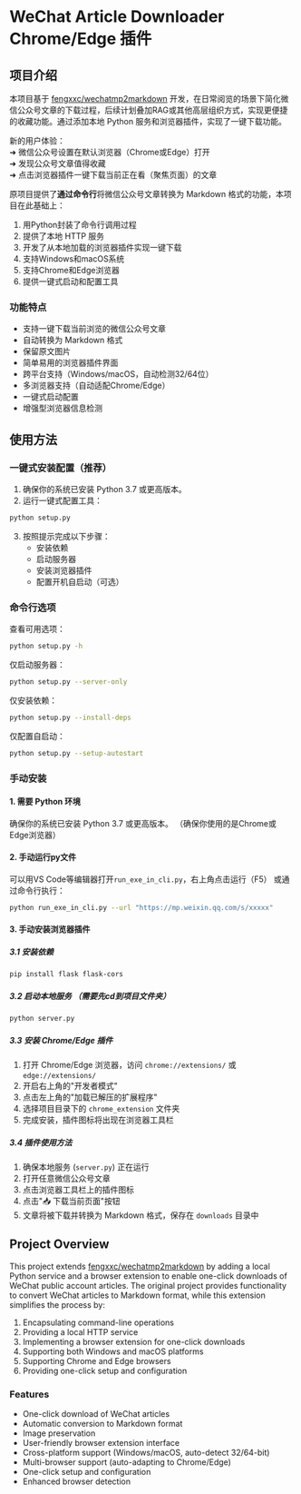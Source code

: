 # WeChat Article Downloader Chrome/Edge 插件

## 项目介绍

本项目基于 [fengxxc/wechatmp2markdown](https://github.com/fengxxc/wechatmp2markdown) 开发，在日常阅览的场景下简化微信公众号文章的下载过程，后续计划叠加RAG或其他高层组织方式，实现更便捷的收藏功能。通过添加本地 Python 服务和浏览器插件，实现了一键下载功能。

新的用户体验：  
➜ 微信公众号设置在默认浏览器（Chrome或Edge）打开  
➜ 发现公众号文章值得收藏  
➜ 点击浏览器插件一键下载当前正在看（聚焦页面）的文章  

原项目提供了**通过命令行**将微信公众号文章转换为 Markdown 格式的功能，本项目在此基础上：
1. 用Python封装了命令行调用过程
2. 提供了本地 HTTP 服务
3. 开发了从本地加载的浏览器插件实现一键下载
4. 支持Windows和macOS系统
5. 支持Chrome和Edge浏览器
6. 提供一键式启动和配置工具

### 功能特点
- 支持一键下载当前浏览的微信公众号文章
- 自动转换为 Markdown 格式
- 保留原文图片
- 简单易用的浏览器插件界面
- 跨平台支持（Windows/macOS，自动检测32/64位）
- 多浏览器支持（自动适配Chrome/Edge）
- 一键式启动配置
- 增强型浏览器信息检测

## 使用方法

### 一键式安装配置（推荐）

1. 确保你的系统已安装 Python 3.7 或更高版本。
2. 运行一键式配置工具：

```bash
python setup.py
```

3. 按照提示完成以下步骤：
   - 安装依赖
   - 启动服务器
   - 安装浏览器插件
   - 配置开机自启动（可选）

### 命令行选项

查看可用选项：

```bash
python setup.py -h
```

仅启动服务器：

```bash
python setup.py --server-only
```

仅安装依赖：

```bash
python setup.py --install-deps
```

仅配置自启动：

```bash
python setup.py --setup-autostart
```

### 手动安装

#### 1. 需要 Python 环境
确保你的系统已安装 Python 3.7 或更高版本。
（确保你使用的是Chrome或Edge浏览器）

#### 2. 手动运行py文件
可以用VS Code等编辑器打开`run_exe_in_cli.py`，右上角点击运行（F5）
或通过命令行执行：

```bash
python run_exe_in_cli.py --url "https://mp.weixin.qq.com/s/xxxxx"
```

#### 3. 手动安装浏览器插件

##### 3.1 安装依赖
```bash
pip install flask flask-cors
```

##### 3.2 启动本地服务 （需要先cd到项目文件夹）
```bash
python server.py
```

##### 3.3 安装 Chrome/Edge 插件
1. 打开 Chrome/Edge 浏览器，访问 `chrome://extensions/` 或 `edge://extensions/`
2. 开启右上角的"开发者模式"
3. 点击左上角的"加载已解压的扩展程序"
4. 选择项目目录下的 `chrome_extension` 文件夹
5. 完成安装，插件图标将出现在浏览器工具栏

##### 3.4 插件使用方法
1. 确保本地服务 (`server.py`) 正在运行
2. 打开任意微信公众号文章
3. 点击浏览器工具栏上的插件图标
4. 点击"📥 下载当前页面"按钮
5. 文章将被下载并转换为 Markdown 格式，保存在 `downloads` 目录中

## Project Overview

This project extends [fengxxc/wechatmp2markdown](https://github.com/fengxxc/wechatmp2markdown) by adding a local Python service and a browser extension to enable one-click downloads of WeChat public account articles. The original project provides functionality to convert WeChat articles to Markdown format, while this extension simplifies the process by:
1. Encapsulating command-line operations
2. Providing a local HTTP service
3. Implementing a browser extension for one-click downloads
4. Supporting both Windows and macOS platforms
5. Supporting Chrome and Edge browsers
6. Providing one-click setup and configuration

### Features
- One-click download of WeChat articles
- Automatic conversion to Markdown format
- Image preservation
- User-friendly browser extension interface
- Cross-platform support (Windows/macOS, auto-detect 32/64-bit)
- Multi-browser support (auto-adapting to Chrome/Edge)
- One-click setup and configuration
- Enhanced browser detection
